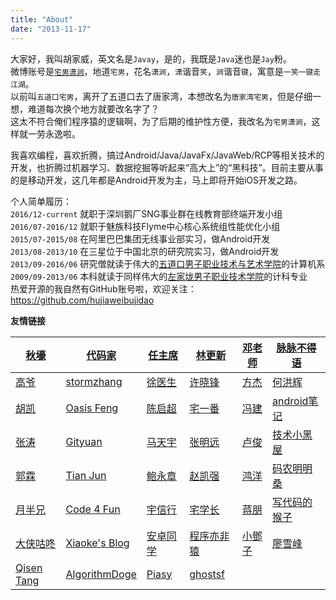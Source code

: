 ```yaml
---
title: "About"
date: "2013-11-17"
---
```

大家好，我叫胡家威，英文名是`Javay`，是的，我既是`Java`迷也是`Jay`粉。  
微博账号是[`宅男潇涧`](http://weibo.com/hujiaweiyinger)，地道`宅男`，花名`潇涧`，`潇`谐音`笑`，`涧`谐音`键`，寓意是`一笑一键走江湖`。  
以前叫`五道口宅男`，离开了五道口去了唐家湾，本想改名为`唐家湾宅男`，但是仔细一想，难道每次换个地方就要改名字了？  
这太不符合俺们程序猿的逻辑啊，为了后期的维护性方便，我改名为`宅男潇涧`，这样就一劳永逸啦。  

我喜欢编程，喜欢折腾，搞过Android/Java/JavaFx/JavaWeb/RCP等相关技术的开发，也折腾过机器学习、数据挖掘等听起来“高大上”的“黑科技”。目前主要从事的是移动开发，这几年都是Android开发为主，马上即将开始iOS开发之路。

个人简单履历：  
`2016/12-current`  就职于深圳鹅厂SNG事业群在线教育部终端开发小组  
`2016/07-2016/12`  就职于魅族科技Flyme中心核心系统组性能优化小组  
`2015/07-2015/08`  在阿里巴巴集团无线事业部实习，做Android开发  
`2013/08-2013/10`  在三星位于中国北京的研究院实习，做Android开发  
`2013/09-2016/06`  研究僧就读于伟大的[五道口男子职业技术与艺术学院](http://www.tsinghua.edu.cn/publish/th/index.html)的计算机系  
`2009/09-2013/06`  本科就读于同样伟大的[左家垅男子职业技术学院](http://www.csu.edu.cn/)的计科专业  
热爱开源的我自然有GitHub账号啦，欢迎关注： <https://github.com/hujiaweibujidao>  

<!-- 各位小爷如果觉得小站还不错的话可以考虑打赏下哈！😘 -->

<!-- ![img](/images/payblog.png)  -->

**友情链接**

| <a href="http://www.liaohuqiu.net/" title="" target="_blank"> <i class="mdi-action-launch"></i> 秋壕</a> | <a href="http://blog.daimajia.com/" title="" target="_blank"> <i class="mdi-action-launch"></i> 代码家</a> | <a href="http://blog.csdn.net/singwhatiwanna" title="" target="_blank"> <i class="mdi-action-launch"></i> 任主席</a> | <a href="http://www.trinea.cn/" title="" target="_blank"> <i class="mdi-action-launch"></i> 林更新</a> | <a href="http://blog.csdn.net/innost" title="" target="_blank"> <i class="mdi-action-launch"></i> 邓老师</a> | <a href="http://www.androidweekly.cn/" title="" target="_blank"> <i class="mdi-action-launch"></i> 脉脉不得语</a> |
| ---------------------------------------- | ---------------------------------------- | ---------------------------------------- | ---------------------------------------- | ---------------------------------------- | ---------------------------------------- |
| <a href="http://androidperformance.com/" title="" target="_blank"> <i class="mdi-action-launch"></i> 高爷</a> | <a href="http://stormzhang.com/" title="" target="_blank"> <i class="mdi-action-launch"></i> stormzhang</a> | <a href="http://blog.csdn.net/eclipsexys" title="" target="_blank"> <i class="mdi-action-launch"></i> 徐医生</a> | <a href="http://drakeet.me/" title="" target="_blank"> <i class="mdi-action-launch"></i> 许晓锋</a> | <a href="http://blog.fangjie.info" title="" target="_blank"> <i class="mdi-action-launch"></i> 方杰</a> | <a href="http://blog.csdn.net/bboyfeiyu" title="" target="_blank"> <i class="mdi-action-launch"></i> 何洪辉</a> |
| <a href="http://hukai.me/" title="" target="_blank"> <i class="mdi-action-launch"></i> 胡凯</a> | <a href="http://blog.oasisfeng.com/" title="" target="_blank"> <i class="mdi-action-launch"></i> Oasis Feng</a> | <a href="http://chenqichao.me/" title="" target="_blank"> <i class="mdi-action-launch"></i> 陈启超</a> | <a href="http://blog.zhaiyifan.cn/" title="" target="_blank"> <i class="mdi-action-launch"></i> 宅一番</a> | <a href="http://jayfeng.com/" title="" target="_blank"> <i class="mdi-action-launch"></i> 冯建</a> | <a href="http://www.race604.com" title="" target="_blank"> <i class="mdi-action-launch"></i> android笔记</a> |
| <a href="http://www.kymjs.com/" title="" target="_blank"> <i class="mdi-action-launch"></i> 张涛</a> | <a href="http://gityuan.com/" title="" target="_blank"> <i class="mdi-action-launch"></i> Gityuan</a> | <a href="http://vmatianyu.cn/" title="" target="_blank"> <i class="mdi-action-launch"></i> 马天宇</a> | <a href="http://zmywly8866.github.io/" title="" target="_blank"> <i class="mdi-action-launch"></i> 张明远</a> | <a href="http://ticktick.blog.51cto.com/" title="" target="_blank"> <i class="mdi-action-launch"></i> 卢俊</a> | <a href="http://droidyue.com/" title="" target="_blank"> <i class="mdi-action-launch"></i> 技术小黑屋</a> |
| <a href="http://blog.csdn.net/guolin_blog" title="" target="_blank"> <i class="mdi-action-launch"></i> 郭霖</a> | <a href="http://ontheroad.sinaapp.com/" title="" target="_blank"> <i class="mdi-action-launch"></i> Tian Jun</a> | <a href="http://baoyz.com/" title="" target="_blank"> <i class="mdi-action-launch"></i> 鲍永章</a> | <a href="http://blog.csdn.net/zhaokaiqiang1992" title="" target="_blank"> <i class="mdi-action-launch"></i> 赵凯强</a> | <a href="http://blog.csdn.net/lmj623565791/" title="" target="_blank"> <i class="mdi-action-launch"></i> 鸿洋</a> | <a href="http://blog.isming.me/" title="" target="_blank"> <i class="mdi-action-launch"></i> 码农明明桑</a> |
| <a href="http://yueban.github.io/" title="" target="_blank"> <i class="mdi-action-launch"></i> 月半兄</a> | <a href="http://c4fun.cn/" title="" target="_blank"> <i class="mdi-action-launch"></i> Code 4 Fun</a> | <a href="http://yuxingxin.com/" title="" target="_blank"> <i class="mdi-action-launch"></i> 宇信行</a> | <a href="http://seniorzhai.github.io/" title="" target="_blank"> <i class="mdi-action-launch"></i> 宅学长</a> | <a href="http://blog.csdn.net/u010331406" title="" target="_blank"> <i class="mdi-action-launch"></i> 蒋朋</a> | <a href="http://laobie.github.io/" title="" target="_blank"> <i class="mdi-action-launch"></i> 写代码的猴子</a> |
| <a href="http://gudong.name/" title="" target="_blank"> <i class="mdi-action-launch"></i> 大侠咕咚</a> | <a href="http://blog.mcxiaoke.com/" title="" target="_blank"> <i class="mdi-action-launch"></i> Xiaoke's Blog</a> | <a href="http://tikitoo.me/" title="" target="_blank"> <i class="mdi-action-launch"></i> 安卓同学</a> | <a href="http://yifeiyuan.me/" title="" target="_blank"> <i class="mdi-action-launch"></i> 程序亦非猿</a> | <a href="http://www.jianshu.com/users/df40282480b4/" title="" target="_blank"> <i class="mdi-action-launch"></i> 小鄧子</a> | <a href="http://www.liaoxuefeng.com/" title="" target="_blank"> <i class="mdi-action-launch"></i> 廖雪峰</a> |
| <a href="http://www.woaitqs.cc/" title="" target="_blank"> <i class="mdi-action-launch"></i> Qisen Tang</a> | <a href="http://www.gotoli.us/" title="" target="_blank"> <i class="mdi-action-launch"></i> AlgorithmDoge</a> | <a href="http://blog.piasy.com/" title="" target="_blank"> <i class="mdi-action-launch"></i> Piasy</a> | <a href="http://www.ghostsf.com/" title="" target="_blank"> <i class="mdi-action-launch"></i> ghostsf</a>
